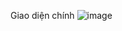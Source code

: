 Giao diện chính 
![image](https://user-images.githubusercontent.com/62322223/215471373-7f067f70-e2af-4d1b-b7d4-ba580e3fc754.png)
